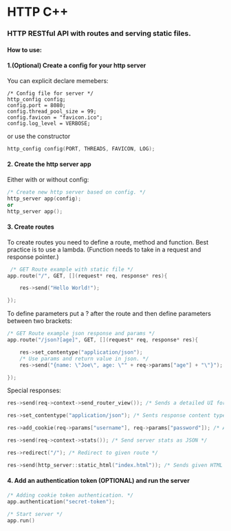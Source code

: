 # HTTP C++

### HTTP RESTful API with routes and serving static files.

#### How to use: 

#### 1.(Optional) Create a config for your http server

You can explicit declare memebers:
```c+
/* Config file for server */
http_config config;
config.port = 8080;
config.thread_pool_size = 99;
config.favicon = "favicon.ico";
config.log_level = VERBOSE;
```
or use the constructor
```c++
http_config config(PORT, THREADS, FAVICON, LOG);
```

#### 2. Create the http server app

Either with or without config:
```c++
/* Create new http server based on config. */
http_server app(config);
or
http_server app();
```

#### 3. Create routes

To create routes you need to define a route, method and function. Best practice is to use a lambda.
(Function needs to take in a request and response pointer.)
```c++
 /* GET Route example with static file */
app.route("/", GET, [](request* req, response* res){

    res->send("Hello World!");

});
```

To define parameters put a ? after the route and then define parameters between two brackets:
```c++
/* GET Route example json response and params */
app.route("/json?[age]", GET, [](request* req, response* res){

    res->set_contentype("application/json");
    /* Use params and return value in json. */
    res->send("{name: \"Joe\", age: \"" + req->params["age"] + "\"}");

});
```

Special responses:
```c++
res->send(req->context->send_router_view()); /* Sends a detailed UI for all current routes */

res->set_contentype("application/json"); /* Sents response content type, default is text/html */

res->add_cookie(req->params["username"], req->params["password"]); /* Add a response cookie */

res->send(req->context->stats()); /* Send server stats as JSON */ 

res->redirect("/"); /* Redirect to given route */

res->send(http_server::static_html("index.html")); /* Sends given HTML file as response */
```

#### 4. Add an authentication token (OPTIONAL) and run the server
```c++
/* Adding cookie token authentication. */
app.authentication("secret-token"); 

/* Start server */
app.run()
```
